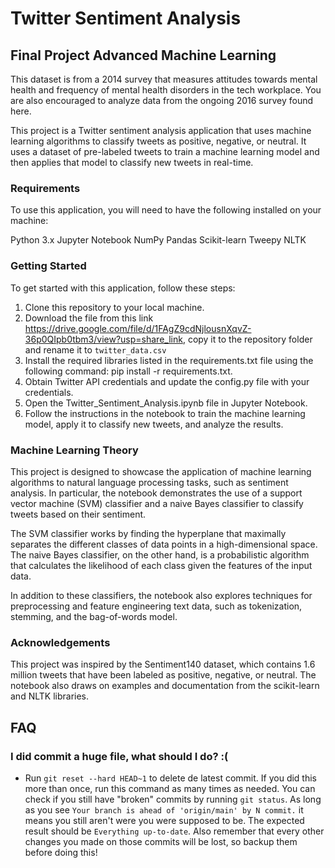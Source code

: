 # Twitter Sentiment Analysis

## Final Project Advanced Machine Learning

This dataset is from a 2014 survey that measures attitudes towards mental health and frequency of mental health disorders in the tech workplace. You are also encouraged to analyze data from the ongoing 2016 survey found here.

This project is a Twitter sentiment analysis application that uses machine learning algorithms to classify tweets as positive, negative, or neutral. It uses a dataset of pre-labeled tweets to train a machine learning model and then applies that model to classify new tweets in real-time.

### Requirements
To use this application, you will need to have the following installed on your machine:

Python 3.x
Jupyter Notebook
NumPy
Pandas
Scikit-learn
Tweepy
NLTK


### Getting Started
To get started with this application, follow these steps:

1. Clone this repository to your local machine.
2. Download the file from this link https://drive.google.com/file/d/1FAgZ9cdNjlousnXqvZ-36p0QIpb0tbm3/view?usp=share_link, copy it to the repository folder and rename it to `twitter_data.csv`
3. Install the required libraries listed in the requirements.txt file using the following command: pip install -r requirements.txt.
4. Obtain Twitter API credentials and update the config.py file with your credentials.
5. Open the Twitter_Sentiment_Analysis.ipynb file in Jupyter Notebook.
6. Follow the instructions in the notebook to train the machine learning model, apply it to classify new tweets, and analyze the results.

### Machine Learning Theory
This project is designed to showcase the application of machine learning algorithms to natural language processing tasks, such as sentiment analysis. In particular, the notebook demonstrates the use of a support vector machine (SVM) classifier and a naive Bayes classifier to classify tweets based on their sentiment.

The SVM classifier works by finding the hyperplane that maximally separates the different classes of data points in a high-dimensional space. The naive Bayes classifier, on the other hand, is a probabilistic algorithm that calculates the likelihood of each class given the features of the input data.

In addition to these classifiers, the notebook also explores techniques for preprocessing and feature engineering text data, such as tokenization, stemming, and the bag-of-words model.

### Acknowledgements
This project was inspired by the Sentiment140 dataset, which contains 1.6 million tweets that have been labeled as positive, negative, or neutral. The notebook also draws on examples and documentation from the scikit-learn and NLTK libraries.

## FAQ

### I did commit a huge file, what should I do? :(
- Run `git reset --hard HEAD~1` to delete de latest commit. If you did this more than once, run this command as many times as needed. You can check if you still have "broken" commits by running `git status`. As long as you see `Your branch is ahead of 'origin/main' by N commit.` it means you still aren't were you were supposed to be. The expected result should be `Everything up-to-date`. Also remember that every other changes you made on those commits will be lost, so backup them before doing this!